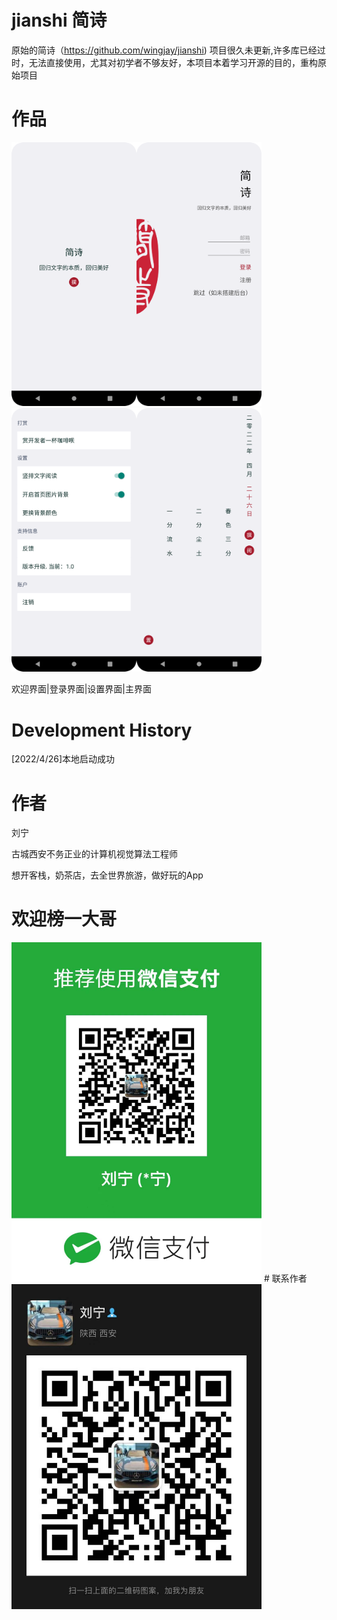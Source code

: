 # jianshi 简诗
原始的简诗（https://github.com/wingjay/jianshi) 项目很久未更新,许多库已经过时，无法直接使用，尤其对初学者不够友好，本项目本着学习开源的目的，重构原始项目
# 作品

<img src="https://github.com/ningerlove/jianshi/blob/main/app/src/main/res/jiemian/welcome.png" width="200"/><img src="https://github.com/ningerlove/jianshi/blob/main/app/src/main/res/jiemian/signup.png" width="200"/><img src="https://github.com/ningerlove/jianshi/blob/main/app/src/main/res/jiemian/setting.png" width="200"/><img src="https://github.com/ningerlove/jianshi/blob/main/app/src/main/res/jiemian/main.png" width="200"/>

欢迎界面|登录界面|设置界面|主界面

# Development History
[2022/4/26]本地启动成功
# 作者
刘宁

古城西安不务正业的计算机视觉算法工程师

想开客栈，奶茶店，去全世界旅游，做好玩的App
# 欢迎榜一大哥
<img src="https://github.com/ningerlove/jianshi/blob/main/app/src/main/res/mipmap-mdpi/pay_weixing_liuning.jpg" width="400px">
# 联系作者
<img src="https://github.com/ningerlove/jianshi/blob/main/app/src/main/res/others/liuning_weixing.jpg" width="400px">

